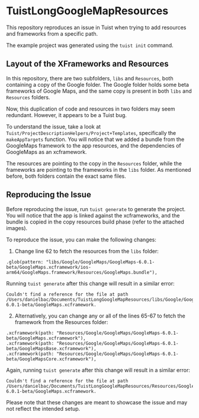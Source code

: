 # TuistLongGoogleMapResources

This repository reproduces an issue in Tuist when trying to add resources and frameworks from a specific path.

The example project was generated using the `tuist init` command.

## Layout of the XFrameworks and Resources

In this repository, there are two subfolders, `libs` and `Resources`, both containing a copy of the Google folder. The Google folder holds some beta frameworks of Google Maps, and the same copy is present in both `libs` and `Resources` folders.

Now, this duplication of code and resources in two folders may seem redundant. However, it appears to be a Tuist bug.

To understand the issue, take a look at `Tuist/ProjectDescriptionHelpers/Project+Templates`, specifically the `makeAppTargets` function. You will notice that we added a bundle from the GoogleMaps framework to the app resources, and the dependencies of GoogleMaps as an xcframework.

The resources are pointing to the copy in the `Resources` folder, while the frameworks are pointing to the frameworks in the `libs` folder. As mentioned before, both folders contain the exact same files.

## Reproducing the Issue

Before reproducing the issue, run `tuist generate` to generate the project. You will notice that the app is linked against the xcframeworks, and the bundle is copied in the copy resources build phase (refer to the attached images).

To reproduce the issue, you can make the following changes:

1. Change line 62 to fetch the resources from the `libs` folder:
```
.glob(pattern: "libs/Google/GoogleMaps/GoogleMaps-6.0.1-beta/GoogleMaps.xcframework/ios-arm64/GoogleMaps.framework/Resources/GoogleMaps.bundle"),
```
Running `tuist generate` after this change will result in a similar error:
```
Couldn't find a reference for the file at path /Users/danielbac/Documents/TuistLongGoogleMapResources/libs/Google/GoogleMaps/GoogleMaps-6.0.1-beta/GoogleMaps.xcframework.
```

2. Alternatively, you can change any or all of the lines 65-67 to fetch the framework from the Resources folder:
```
.xcframework(path: "Resources/Google/GoogleMaps/GoogleMaps-6.0.1-beta/GoogleMaps.xcframework"),
.xcframework(path: "Resources/Google/GoogleMaps/GoogleMaps-6.0.1-beta/GoogleMapsBase.xcframework"),
.xcframework(path: "Resources/Google/GoogleMaps/GoogleMaps-6.0.1-beta/GoogleMapsCore.xcframework"),
```
Again, running `tuist generate` after this change will result in a similar error:
```
Couldn't find a reference for the file at path /Users/danielbac/Documents/TuistLongGoogleMapResources/Resources/Google/GoogleMaps/GoogleMaps-6.0.1-beta/GoogleMaps.xcframework.
```

Please note that these changes are meant to showcase the issue and may not reflect the intended setup.

